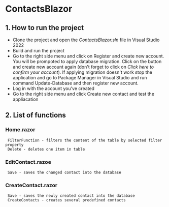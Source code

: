 # ContactsBlazor
## 1. How to run the project
   * Clone the project and open the *ContactsBlazor.sln* file in Visual Studio 2022   
   * Build and run the project
   * Go to the right side menu and click on Register and create new account. You will be prompoted to apply database migration. Click on the button and create new     account again (don't forget to click on *Click here to confirm your account*). If applying migration doesn't work stop the application and go to Package Manager in Visual Studio and run command Update-Database and then register new account.
   * Log in with the account you've created
   * Go to the right side menu and click Create new contact and test the appliacation
## 2. List of functions
   ### Home.razor
     FilterFunction - filters the content of the table by selected filter property
     Delete - deletes one item in table
   ### EditContact.razoe
     Save - saves the changed contact into the database
   ### CreateContact.razor
     Save - saves the newly created contact into the database
     CreateContacts - creates several predefined contacts
   
   
  
   
